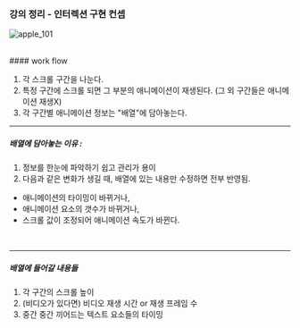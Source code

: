 ### 강의 정리 - 인터렉션 구현 컨셉

![apple_101](https://user-images.githubusercontent.com/75867748/102371510-9a220d80-4001-11eb-8090-717fe0c47cb7.png)

<br />
#### work flow

1. 각 스크롤 구간을 나눈다.
2. 특정 구간에 스크롤 되면 그 부분의 애니메이션이 재생된다.
   (그 외 구간들은 애니메이션 재생X)
3. 각 구간별 애니메이션 정보는 "배열"에 담아놓는다.
   <br />

---

##### 배열에 담아놓는 이유 :

1. 정보를 한눈에 파악하기 쉽고 관리가 용이
2. 다음과 같은 변화가 생길 때, 배열에 있는 내용만 수정하면 전부 반영됨.

- 애니메이션의 타이밍이 바뀌거나,
- 애니메이션 요소의 갯수가 바뀌거나,
- 스크롤 값이 조정되어 애니메이션 속도가 바뀐다.

<br />

---

##### 배열에 들어갈 내용들

1. 각 구간의 스크롤 높이
2. (비디오가 있다면) 비디오 재생 시간 or 재생 프레임 수
3. 중간 중간 끼어드는 텍스트 요소들의 타이밍

